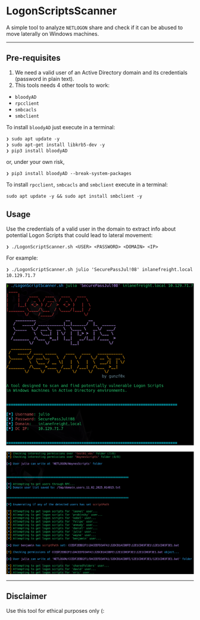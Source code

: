 # LogonScriptsScanner

A simple tool to analyze `NETLOGON` share and check if it can be abused to move laterally on Windows machines.

---

## Pre-requisites
1. We need a valid user of an Active Directory domain and its credentials (password in plain text).
2. This tools needs 4 other tools to work:

- `bloodyAD`
- `rpcclient`
- `smbcacls`
- `smbclient`

To install `bloodyAD` just execute in a terminal:

```shell-session
❯ sudo apt update -y
❯ sudo apt-get install libkrb5-dev -y
❯ pip3 install bloodyAD
```
or, under your own risk,
```shell-session
❯ pip3 install bloodyAD --break-system-packages
```

To install `rpcclient`, `smbcacls` and `smbclient` execute in a terminal:
```shell-session
sudo apt update -y && sudo apt install smbclient -y
```

## Usage
Use the credentials of a valid user in the domain to extract info about potential Logon Scripts that could lead to lateral movement:
```shell-session
❯ ./LogonScriptScanner.sh <USER> <PASSWORD> <DOMAIN> <IP>
```

For example:
```shell-session
❯ ./LogonScriptScanner.sh julio 'SecurePassJul!08' inlanefreight.local 10.129.71.7
```

![Example 1](images/LogonScriptsScanner_1.png)

![Example 2](images/LogonScriptsScanner_2.png)


---

## Disclaimer
Use this tool for ethical purposes only (:
